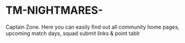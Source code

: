 # TM-NIGHTMARES-
Captain Zone.  Here you can easily find out all community home pages, upcoming match days, squad submit links &amp; point tablr 
